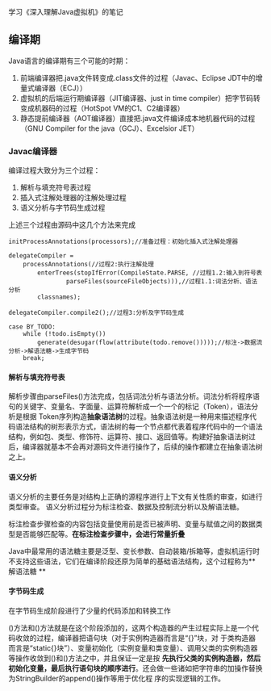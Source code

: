 学习《深入理解Java虚拟机》的笔记

## 编译期

Java语言的编译期有三个可能的时期：
1. 前端编译器把.java文件转变成.class文件的过程（Javac、Eclipse JDT中的增量式编译器（ECJ））
2. 虚拟机的后端运行期编译器（JIT编译器、just in time compiler）把字节码转变成机器码的过程（HotSpot VM的C1、C2编译器）
3. 静态提前编译器（AOT编译器）直接把.java文件编译成本地机器代码的过程（GNU Compiler for the java（GCJ）、Excelsior JET）

### Javac编译器
编译过程大致分为三个过程：
1. 解析与填充符号表过程
2. 插入式注解处理器的注解处理过程
3. 语义分析与字节码生成过程

上述三个过程由源码中这几个方法来完成
```
initProcessAnnotations(processors);//准备过程：初始化插入式注解处理器

delegateCompiler =
    processAnnotations(//过程2:执行注解处理
        enterTrees(stopIfError(CompileState.PARSE, //过程1.2:输入到符号表
                parseFiles(sourceFileObjects))),//过程1.1:词法分析、语法分析
        classnames);

delegateCompiler.compile2();//过程3:分析及字节码生成

case BY_TODO:
    while (!todo.isEmpty())
        generate(desugar(flow(attribute(todo.remove()))));//标注->数据流分析->解语法糖->生成字节码
    break;
```

#### 解析与填充符号表
解析步骤由parseFiles()方法完成，包括词法分析与语法分析。词法分析将程序语句的关键字、变量名、字面量、运算符解析成一个一个的标记（Token），语法分析是根据
Token序列构造**抽象语法树**的过程。抽象语法树是一种用来描述程序代码语法结构的树形表示方式，语法树的每一个节点都代表着程序代码中的一个语法结构，例如包、类型、修饰符、运算符、接口、返回值等。构建好抽象语法树过后，编译器就基本不会再对源码文件进行操作了，后续的操作都建立在抽象语法树之上。

#### 语义分析
语义分析的主要任务是对结构上正确的源程序进行上下文有关性质的审查，如进行类型审查。
语义分析过程分为标注检查、数据及控制流分析以及解语法糖。

标注检查步骤检查的内容包括变量使用前是否已被声明、变量与赋值之间的数据类型是否能够匹配等。**在标注检查步骤中，会进行常量折叠**

Java中最常用的语法糖主要是泛型、变长参数、自动装箱/拆箱等，虚拟机运行时不支持这些语法，它们在编译阶段还原为简单的基础语法结构，这个过程称为**解语法糖
**

#### 字节码生成
在字节码生成阶段进行了少量的代码添加和转换工作

<init>()方法和<clinit>()方法就是在这个阶段添加的，这两个构造器的产生过程实际上是一个代码收敛的过程，编译器把语句块（对于实例构造器而言是“{}”块，对
  于类构造器而言是“static{}块”）、变量初始化（实例变量和类变量）、调用父类的实例构造器等操作收敛到<init>()和<clinit>()方法之中，并且保证一定是按
  **先执行父类的实例构造器，然后初始化变量，最后执行语句块的顺序进行**。还会做一些诸如把字符串的加操作替换为StringBuilder的append()操作等用于优化程
  序的实现逻辑的工作。
